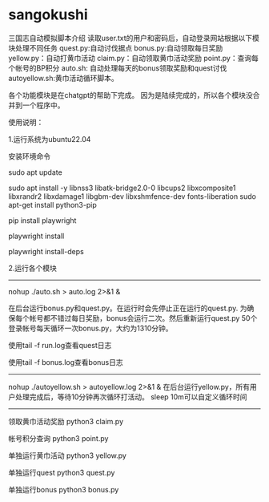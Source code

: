 # sangokushi
三国志自动模拟脚本介绍
读取user.txt的用户和密码后，自动登录网站根据以下模块处理不同任务
quest.py:自动讨伐据点
bonus.py:自动领取每日奖励
yellow.py：自动打黄巾活动
claim.py：自动领取黄巾活动奖励
point.py：查询每个帐号的BP积分
auto.sh: 自动处理每天的bonus领取奖励和quest讨伐
autoyellow.sh:黄巾活动循环脚本。

各个功能模块是在chatgpt的帮助下完成。
因为是陆续完成的，所以各个模块没合并到一个程序中。

使用说明：

1.运行系统为ubuntu22.04

安装环境命令

sudo apt update

sudo apt install -y libnss3 libatk-bridge2.0-0 libcups2 libxcomposite1 libxrandr2 libxdamage1 libgbm-dev libxshmfence-dev fonts-liberation
sudo apt-get install python3-pip

pip install playwright

playwright install

playwright install-deps

2.运行各个模块
______________________________________________________________
nohup ./auto.sh > auto.log 2>&1 &

在后台运行bonus.py和quest.py。在运行时会先停止正在运行的quest.py.
为确保每个帐号都不错过每日奖励，bonus会运行二次。然后重新运行quest.py
50个登录帐号每天循环一次bonus.py，大约为1310分钟。

使用tail -f run.log查看quest日志

使用tail -f bonus.log查看bonus日志

______________________________________________________________
nohup ./autoyellow.sh > autoyellow.log 2>&1 &
在后台运行yellow.py，所有用户处理完成后，等待10分钟再次循环打活动。
sleep 10m可以自定义循环时间

______________________________________________________________
领取黄巾活动奖励
python3 claim.py

帐号积分查询
python3 point.py

单独运行黄巾活动
python3 yellow.py

单独运行quest
python3 quest.py

单独运行bonus
python3 bonus.py
